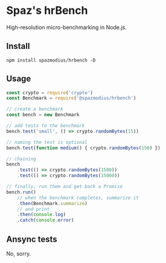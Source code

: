 # Spaz's hrBench

High-resolution micro-benchmarking in Node.js.

## Install
`npm install spazmodius/hrbench -D`

## Usage

```js
const crypto = require('crypto')
const Benchmark = require('@spazmodius/hrbench')

// create a benchmark
const bench = new Benchmark

// add tests to the benchmark
bench.test('small', () => crypto.randomBytes(15))

// naming the test is optional
bench.test(function medium() { crypto.randomBytes(150) })

// chaining
bench
	.test(() => crypto.randomBytes(1500))
	.test(() => crypto.randomBytes(15000))

// finally, run them and get back a Promise
bench.run()
	// when the benchmark completes, summarize it
	.then(Benchmark.summarize)
	// and print
	.then(console.log)
	.catch(console.error)
```

## Ansync tests

No, sorry.